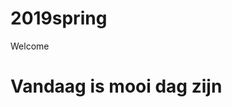 # 2019spring
Welcome 
<h1> Vandaag is mooi dag zijn</h1>
<!-- Ik ga organisatie mijn leven met TRELLO programa -- >


